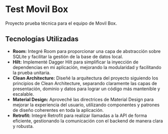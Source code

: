 <h1>Test Movil Box</h1>
<p>Proyecto prueba técnica para el equipo de Movil Box.</p>
<h2>Tecnologías Utilizadas</h2> <ul>
        <li><strong>Room:</strong> Integré Room para proporcionar una capa de abstracción sobre SQLite y facilitar la gestión de la base de datos local.</li>
        <li><strong>Hilt:</strong> Implementé Dagger Hilt para simplificar la inyección de dependencias en mi aplicación, mejorando la modularidad y facilitando la prueba unitaria.</li>
        <li><strong>Clean Architecture:</strong> Diseñé la arquitectura del proyecto siguiendo los principios de Clean Architecture, separando claramente las capas de presentación, dominio y datos para lograr un código más mantenible y escalable.</li>
        <li><strong>Material Design:</strong> Aproveché las directrices de Material Design para mejorar la experiencia del usuario, utilizando componentes y patrones de diseño coherentes en toda la aplicación.</li>
        <li><strong>Retrofit:</strong> Integré Retrofit para realizar llamadas a la API de forma eficiente, gestionando la comunicación con el backend de manera clara y robusta.</li>
    </ul>

